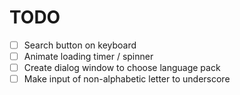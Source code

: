 # TODO 

- [ ] Search button on keyboard
- [ ] Animate loading timer / spinner
- [ ] Create dialog window to choose language pack
- [ ] Make input of non-alphabetic letter to underscore